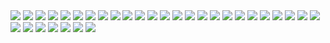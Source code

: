 <img src="results/01.jpg" >
<img src="results/02.jpg" >
<img src="results/03.jpg" >
<img src="results/04.jpg" >
<img src="results/05.jpg" >
<img src="results/06.jpg" >
<img src="results/07.jpg" >
<img src="results/08.jpg" >
<img src="results/09.jpg" >
<img src="results/10.jpg" >
<img src="results/11.jpg" >
<img src="results/12.jpg" >
<img src="results/13.jpg" >
<img src="results/14.jpg" >
<img src="results/15.jpg" >
<img src="results/16.jpg" >
<img src="results/17.jpg" >
<img src="results/18.jpg" >
<img src="results/19.jpg" >
<img src="results/20.jpg" >
<img src="results/21.jpg" >
<img src="results/22.jpg" >
<img src="results/23.jpg" >
<img src="results/24.jpg" >
<img src="results/25.jpg" >
<img src="results/26.jpg" >
<img src="results/27.jpg" >
<img src="results/28.jpg" >
<img src="results/29.jpg" >
<img src="results/30.jpg" >
<img src="results/31.jpg" >
<img src="results/32.jpg" >
